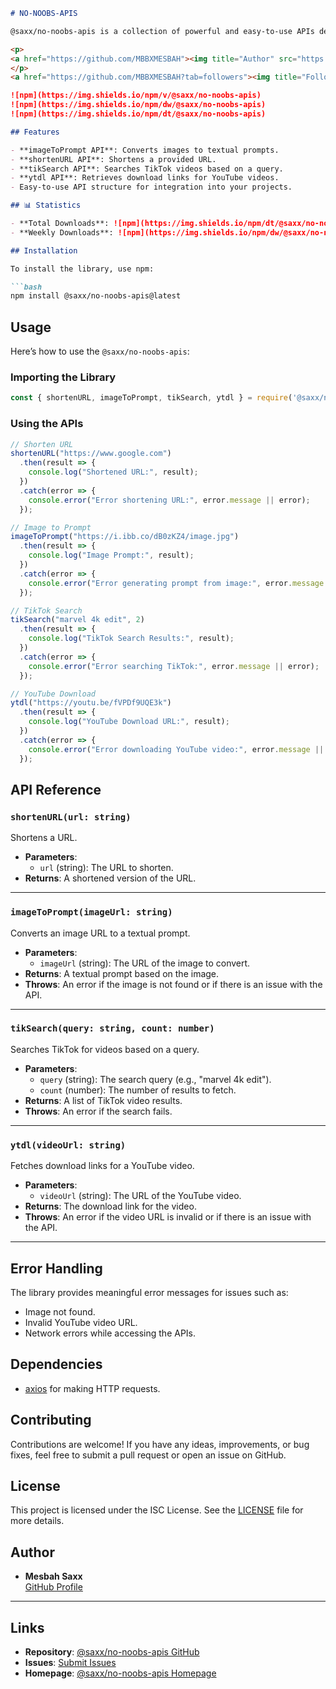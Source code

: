 ```markdown
# NO-NOOBS-APIS

@saxx/no-noobs-apis is a collection of powerful and easy-to-use APIs designed to enhance your projects with various functionalities. Currently, it includes the `shortenURL`, `imageToPrompt`, `tikSearch`, and `ytdl` APIs, with plans to add more in the future.

<p>
<a href="https://github.com/MBBXMESBAH"><img title="Author" src="https://img.shields.io/badge/Author-Mesbah%20Saxx-black.svg?style=for-the-badge&logo=github" alt=""></a>
</p>
<a href="https://github.com/MBBXMESBAH?tab=followers"><img title="Followers" src="https://img.shields.io/github/followers/MBBXMESBAH?color=black&style=flat-square" alt=""></a>

![npm](https://img.shields.io/npm/v/@saxx/no-noobs-apis)
![npm](https://img.shields.io/npm/dw/@saxx/no-noobs-apis)
![npm](https://img.shields.io/npm/dt/@saxx/no-noobs-apis)

## Features

- **imageToPrompt API**: Converts images to textual prompts.
- **shortenURL API**: Shortens a provided URL.
- **tikSearch API**: Searches TikTok videos based on a query.
- **ytdl API**: Retrieves download links for YouTube videos.
- Easy-to-use API structure for integration into your projects.

## 📊 Statistics

- **Total Downloads**: ![npm](https://img.shields.io/npm/dt/@saxx/no-noobs-apis)
- **Weekly Downloads**: ![npm](https://img.shields.io/npm/dw/@saxx/no-noobs-apis)

## Installation

To install the library, use npm:

```bash
npm install @saxx/no-noobs-apis@latest
```

## Usage

Here’s how to use the `@saxx/no-noobs-apis`:

### Importing the Library

```javascript
const { shortenURL, imageToPrompt, tikSearch, ytdl } = require('@saxx/no-noobs-apis');
```

### Using the APIs

```javascript
// Shorten URL
shortenURL("https://www.google.com")
  .then(result => {
    console.log("Shortened URL:", result);
  })
  .catch(error => {
    console.error("Error shortening URL:", error.message || error);
  });

// Image to Prompt
imageToPrompt("https://i.ibb.co/dB0zKZ4/image.jpg")
  .then(result => {
    console.log("Image Prompt:", result);
  })
  .catch(error => {
    console.error("Error generating prompt from image:", error.message || error);
  });

// TikTok Search
tikSearch("marvel 4k edit", 2)
  .then(result => {
    console.log("TikTok Search Results:", result);
  })
  .catch(error => {
    console.error("Error searching TikTok:", error.message || error);
  });

// YouTube Download
ytdl("https://youtu.be/fVPDf9UQE3k")
  .then(result => {
    console.log("YouTube Download URL:", result);
  })
  .catch(error => {
    console.error("Error downloading YouTube video:", error.message || error);
  });
```

## API Reference

### `shortenURL(url: string)`

Shortens a URL.

- **Parameters**:
  - `url` (string): The URL to shorten.
- **Returns**: A shortened version of the URL.

---

### `imageToPrompt(imageUrl: string)`

Converts an image URL to a textual prompt.

- **Parameters**:
  - `imageUrl` (string): The URL of the image to convert.
- **Returns**: A textual prompt based on the image.
- **Throws**: An error if the image is not found or if there is an issue with the API.

---

### `tikSearch(query: string, count: number)`

Searches TikTok for videos based on a query.

- **Parameters**:
  - `query` (string): The search query (e.g., "marvel 4k edit").
  - `count` (number): The number of results to fetch.
- **Returns**: A list of TikTok video results.
- **Throws**: An error if the search fails.

---

### `ytdl(videoUrl: string)`

Fetches download links for a YouTube video.

- **Parameters**:
  - `videoUrl` (string): The URL of the YouTube video.
- **Returns**: The download link for the video.
- **Throws**: An error if the video URL is invalid or if there is an issue with the API.

---

## Error Handling

The library provides meaningful error messages for issues such as:
- Image not found.
- Invalid YouTube video URL.
- Network errors while accessing the APIs.

## Dependencies

- [axios](https://www.npmjs.com/package/axios) for making HTTP requests.

## Contributing

Contributions are welcome! If you have any ideas, improvements, or bug fixes, feel free to submit a pull request or open an issue on GitHub.

## License

This project is licensed under the ISC License. See the [LICENSE](LICENSE) file for more details.

## Author

- **Mesbah Saxx**  
  [GitHub Profile](https://github.com/MBBXMESBAH)

---

## Links

- **Repository**: [@saxx/no-noobs-apis GitHub](https://github.com/MBBXMESBAH/no-noobs-apis)
- **Issues**: [Submit Issues](https://github.com/MBBXMESBAH/no-noobs-apis/issues)
- **Homepage**: [@saxx/no-noobs-apis Homepage](https://github.com/MBBXMESBAH/no-noobs-apis#readme)
```